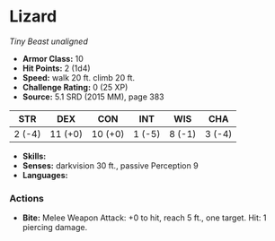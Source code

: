# Lizard

*Tiny* *Beast* *unaligned*

- **Armor Class:** 10
- **Hit Points:** 2 (1d4)
- **Speed:** walk 20 ft. climb 20 ft.
- **Challenge Rating:** 0 (25 XP)
- **Source:** 5.1 SRD (2015 MM), page 383

| STR | DEX | CON | INT | WIS | CHA |
| --- | --- | --- | --- | --- | --- |
| 2 (-4) | 11 (+0) | 10 (+0) | 1 (-5) | 8 (-1) | 3 (-4) |

- **Skills:** 
- **Senses:** darkvision 30 ft., passive Perception 9
- **Languages:** 

### Actions

- **Bite:** Melee Weapon Attack: +0 to hit, reach 5 ft., one target. Hit: 1 piercing damage.


